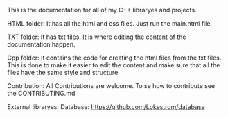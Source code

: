 This is the documentation for all of my C++ libraryes and projects.

HTML folder:
It has all the html and css files. Just run the main.html file.

TXT folder:
It has txt files. It is where editing the content of the documentation happen.

Cpp folder:
It contains the code for creating the html files from the txt files. 
This is done to make it easier to edit the content and make sure that all the files have the same style and structure.

Contribution:
All Contributions are welcome.
To se how to contribute see the CONTRIBUTING.md

External libraryes:
Database: https://github.com/Lokestrom/database
